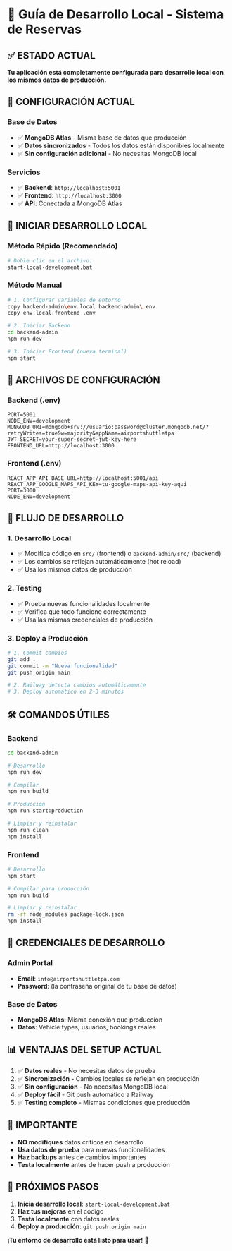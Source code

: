 # 🚀 Guía de Desarrollo Local - Sistema de Reservas

## ✅ **ESTADO ACTUAL**

**Tu aplicación está completamente configurada para desarrollo local con los mismos datos de producción.**

## 🎯 **CONFIGURACIÓN ACTUAL**

### **Base de Datos**
- ✅ **MongoDB Atlas** - Misma base de datos que producción
- ✅ **Datos sincronizados** - Todos los datos están disponibles localmente
- ✅ **Sin configuración adicional** - No necesitas MongoDB local

### **Servicios**
- ✅ **Backend**: `http://localhost:5001`
- ✅ **Frontend**: `http://localhost:3000`
- ✅ **API**: Conectada a MongoDB Atlas

## 🚀 **INICIAR DESARROLLO LOCAL**

### **Método Rápido (Recomendado)**
```bash
# Doble clic en el archivo:
start-local-development.bat
```

### **Método Manual**
```bash
# 1. Configurar variables de entorno
copy backend-admin\env.local backend-admin\.env
copy env.local.frontend .env

# 2. Iniciar Backend
cd backend-admin
npm run dev

# 3. Iniciar Frontend (nueva terminal)
npm start
```

## 📁 **ARCHIVOS DE CONFIGURACIÓN**

### **Backend (.env)**
```env
PORT=5001
NODE_ENV=development
MONGODB_URI=mongodb+srv://usuario:password@cluster.mongodb.net/?retryWrites=true&w=majority&appName=airportshuttletpa
JWT_SECRET=your-super-secret-jwt-key-here
FRONTEND_URL=http://localhost:3000
```

### **Frontend (.env)**
```env
REACT_APP_API_BASE_URL=http://localhost:5001/api
REACT_APP_GOOGLE_MAPS_API_KEY=tu-google-maps-api-key-aqui
PORT=3000
NODE_ENV=development
```

## 🔄 **FLUJO DE DESARROLLO**

### **1. Desarrollo Local**
- ✅ Modifica código en `src/` (frontend) o `backend-admin/src/` (backend)
- ✅ Los cambios se reflejan automáticamente (hot reload)
- ✅ Usa los mismos datos de producción

### **2. Testing**
- ✅ Prueba nuevas funcionalidades localmente
- ✅ Verifica que todo funcione correctamente
- ✅ Usa las mismas credenciales de producción

### **3. Deploy a Producción**
```bash
# 1. Commit cambios
git add .
git commit -m "Nueva funcionalidad"
git push origin main

# 2. Railway detecta cambios automáticamente
# 3. Deploy automático en 2-3 minutos
```

## 🛠️ **COMANDOS ÚTILES**

### **Backend**
```bash
cd backend-admin

# Desarrollo
npm run dev

# Compilar
npm run build

# Producción
npm run start:production

# Limpiar y reinstalar
npm run clean
npm install
```

### **Frontend**
```bash
# Desarrollo
npm start

# Compilar para producción
npm run build

# Limpiar y reinstalar
rm -rf node_modules package-lock.json
npm install
```

## 🔐 **CREDENCIALES DE DESARROLLO**

### **Admin Portal**
- **Email**: `info@airportshuttletpa.com`
- **Password**: (la contraseña original de tu base de datos)

### **Base de Datos**
- **MongoDB Atlas**: Misma conexión que producción
- **Datos**: Vehicle types, usuarios, bookings reales

## 📊 **VENTAJAS DEL SETUP ACTUAL**

1. ✅ **Datos reales** - No necesitas datos de prueba
2. ✅ **Sincronización** - Cambios locales se reflejan en producción
3. ✅ **Sin configuración** - No necesitas MongoDB local
4. ✅ **Deploy fácil** - Git push automático a Railway
5. ✅ **Testing completo** - Mismas condiciones que producción

## 🚨 **IMPORTANTE**

- **NO modifiques** datos críticos en desarrollo
- **Usa datos de prueba** para nuevas funcionalidades
- **Haz backups** antes de cambios importantes
- **Testa localmente** antes de hacer push a producción

## 🎯 **PRÓXIMOS PASOS**

1. **Inicia desarrollo local**: `start-local-development.bat`
2. **Haz tus mejoras** en el código
3. **Testa localmente** con datos reales
4. **Deploy a producción**: `git push origin main`

**¡Tu entorno de desarrollo está listo para usar!** 🚀
